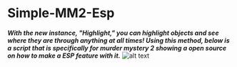 # Simple-MM2-Esp
_**With the new instance, "Highlight," you can highlight objects and see where they are through anything at all times! Using this method, below is a script that is specifically for murder mystery 2 showing a open source on how to make a ESP feature with it.**_
![alt text](https://cdn.discordapp.com/attachments/1086813495057711206/1088015109361766481/Screenshot_2023-03-22_012124.png)
